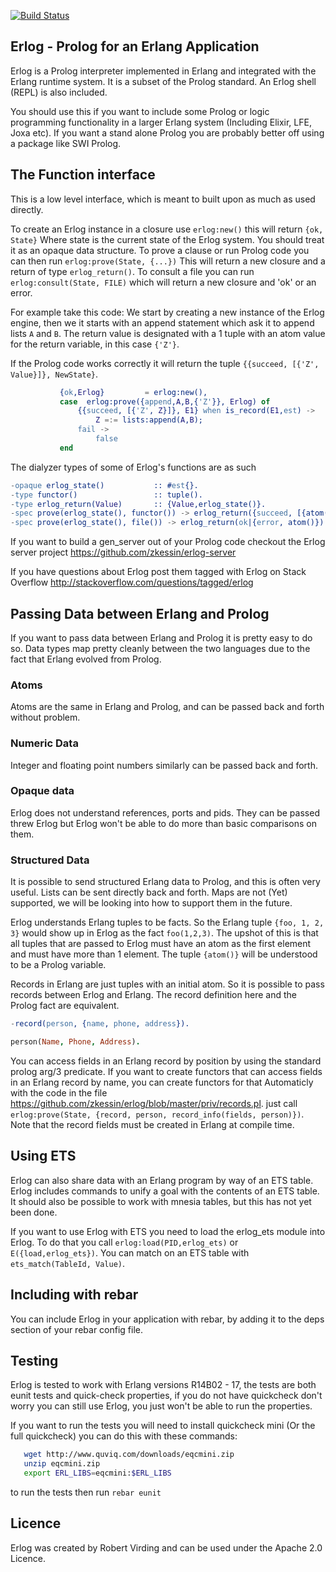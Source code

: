 
[![Build Status](https://travis-ci.org/zkessin/erlog.svg?branch=master)](https://travis-ci.org/zkessin/erlog)

## Erlog - Prolog for an Erlang Application

Erlog is a Prolog interpreter implemented in Erlang and integrated
with the Erlang runtime system. It is a subset of the Prolog standard.
An Erlog shell (REPL) is also included.

You should use this if you want to include some Prolog or logic
programming functionality in a larger Erlang system (Including Elixir,
LFE, Joxa etc). If you want a stand alone Prolog you are probably
better off using a package like SWI Prolog.


## The Function interface

This is a low level interface, which is meant to built upon as much as used directly.

To create an Erlog instance in a closure use `erlog:new()` this will
return `{ok, State}` Where state is the current state of the Erlog
system. You should treat it as an opaque data structure. To prove a
clause or run Prolog code you can then run `erlog:prove(State, {...})`
This will return a new closure and a return of type
`erlog_return()`. To consult a file you can run `erlog:consult(State,
FILE)` which will return a new closure and 'ok' or an error.

For example take this code:
We start by creating a new instance of the Erlog engine, then we 
it starts with an append statement which ask it to append lists `A`
and `B`. The return value is designated with a 1 tuple with an atom
value for the return variable, in this case `{'Z'}`. 

If the Prolog code works correctly it will return the tuple `{{succeed,
[{'Z', Value}]}, NewState}`. 



````erlang
           {ok,Erlog}         = erlog:new(),
           case  erlog:prove({append,A,B,{'Z'}}, Erlog) of
               {{succeed, [{'Z', Z}]}, E1} when is_record(E1,est) ->
                   Z =:= lists:append(A,B);
               fail ->
                   false
           end
````

The dialyzer types of some of Erlog's functions are as such

````erlang
-opaque erlog_state()			:: #est{}.
-type functor()                 :: tuple().
-type erlog_return(Value)		:: {Value,erlog_state()}.
-spec prove(erlog_state(), functor()) -> erlog_return({succeed, [{atom(), any()}]}|fail).
-spec prove(erlog_state(), file()) -> erlog_return(ok|{error, atom()}).


````

If you want to build a gen_server out of your Prolog code checkout the Erlog server project https://github.com/zkessin/erlog-server

If you have questions about Erlog post them tagged with Erlog on Stack Overflow http://stackoverflow.com/questions/tagged/erlog

## Passing Data between Erlang and Prolog

If you want to pass data between Erlang and Prolog it is pretty easy
to do so. Data types map pretty cleanly between the two languages due
to the fact that Erlang evolved from Prolog. 

### Atoms
Atoms are the same in Erlang and Prolog, and can be passed back and
forth without problem.

### Numeric Data 
Integer and floating point numbers similarly can be passed back and
forth. 

### Opaque data

Erlog does not understand references, ports and pids. They can be
passed threw Erlog but Erlog won't be able to do more than basic
comparisons on them.

### Structured Data

It is possible to send structured Erlang data to Prolog, and this is
often very useful. Lists can be sent directly back and forth. Maps are
not (Yet) supported, we will be looking into how to support them in
the future. 

Erlog understands Erlang tuples to be facts. So the Erlang tuple
`{foo, 1, 2, 3}` would show up in Erlog as the fact `foo(1,2,3)`. The
upshot of this is that all tuples that are passed to Erlog must have
an atom as the first element and must have more than 1 element. The
tuple `{atom()}` will be understood to be a Prolog variable. 

Records in Erlang are just tuples with an initial atom. So it is
possible to pass records between Erlog and Erlang. The record
definition here and the Prolog fact are equivalent. 

````erlang
-record(person, {name, phone, address}).
````

````prolog
person(Name, Phone, Address).
````

You can access fields in an Erlang record by position by using the
standard prolog arg/3 predicate.  If you want to create functors that
can access fields in an Erlang record by name, you can create functors
for that Automaticly with the code in the file
https://github.com/zkessin/erlog/blob/master/priv/records.pl. just
call `erlog:prove(State, {record, person, record_info(fields,
person)})`. Note that the record fields must be created in Erlang at
compile time.

## Using ETS

Erlog can also share data with an Erlang program by way of an ETS
table. Erlog includes commands to unify a goal with the contents of an
ETS table. It should also be possible to work with mnesia tables, but
this has not yet been done.

If you want to use Erlog with ETS you need to load the erlog_ets
module into Erlog. To do that you call `erlog:load(PID,erlog_ets)` or
`E({load,erlog_ets})`. You can match on an ETS table with
`ets_match(TableId, Value)`.

## Including with rebar

You can include Erlog in your application with rebar, by adding it to
the deps section of your rebar config file.

## Testing

Erlog is tested to work with Erlang versions R14B02 - 17, the tests
are both eunit tests and quick-check properties, if you do not have
quickcheck don't worry you can still use Erlog, you just won't be able
to run the properties.

If you want to run the tests you will need to install quickcheck mini
(Or the full quickcheck) you can do this with these commands:

````bash
   wget http://www.quviq.com/downloads/eqcmini.zip
   unzip eqcmini.zip
   export ERL_LIBS=eqcmini:$ERL_LIBS
````

to run the tests then run `rebar eunit`

## Licence 

Erlog was created by Robert Virding and can be used under the
Apache 2.0 Licence. 

